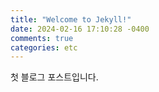 ```yaml
---
title: "Welcome to Jekyll!"
date: 2024-02-16 17:10:28 -0400
comments: true
categories: etc
---
```


첫 블로그 포스트입니다.